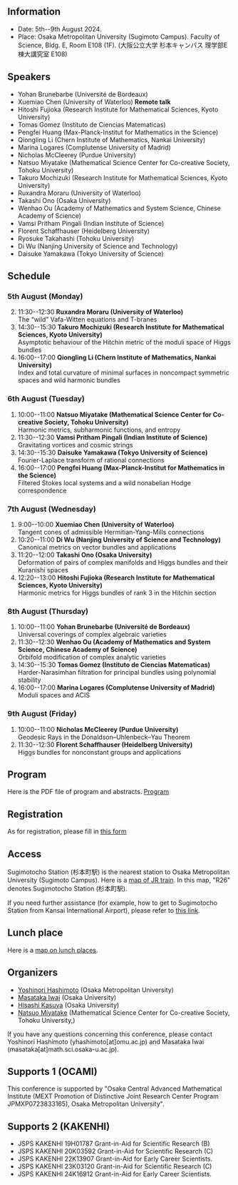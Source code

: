
## Information
- Date: 5th--9th August 2024. 
- Place: 
Osaka Metropolitan University (Sugimoto Campus).
Faculty of Science, Bldg. E, Room E108 (1F).
(大阪公立大学 杉本キャンパス 理学部E棟大講究室 E108)


## Speakers
- Yohan Brunebarbe (Université de Bordeaux)
- Xuemiao Chen (University of Waterloo) **Remote talk**
- Hitoshi Fujioka (Research Institute for Mathematical Sciences, Kyoto University)
- Tomas Gomez (Instituto de Ciencias Matematicas)
- Pengfei Huang (Max-Planck-Institut for Mathematics in the Science)
- Qiongling Li (Chern Institute of Mathematics, Nankai University)
- Marina Logares (Complutense University of Madrid)
- Nicholas McCleerey (Purdue University)
- Natsuo Miyatake (Mathematical Science Center for Co-creative Society, Tohoku University)
- Takuro Mochizuki (Research Institute for Mathematical Sciences, Kyoto University)
- Ruxandra Moraru (University of Waterloo)
- Takashi Ono (Osaka University)
- Wenhao Ou (Academy of Mathematics and System Science, Chinese Academy of Science)
- Vamsi Pritham Pingali (Indian Institute of Science)
- Florent Schaffhauser (Heidelberg University)
- Ryosuke Takahashi (Tohoku University)
- Di Wu (Nanjing University of Science and Technology)
- Daisuke Yamakawa (Tokyo University of Science)


## Schedule


### 5th August (Monday)
2. 11:30--12:30 **Ruxandra Moraru (University of Waterloo)**<br>
The “wild” Vafa-Witten equations and T-branes
3. 14:30--15:30 **Takuro Mochizuki (Research Institute for Mathematical Sciences, Kyoto University)** <br>
Asymptotic behaviour of the Hitchin metric of the moduli space of Higgs bundles
4. 16:00--17:00 **Qiongling Li (Chern Institute of Mathematics, Nankai University)** <br>
Index and total curvature of minimal surfaces in noncompact symmetric spaces and wild harmonic bundles

### 6th August  (Tuesday)

1. 10:00--11:00 **Natsuo Miyatake (Mathematical Science Center for Co-creative Society, Tohoku University)** <br>
Harmonic metrics, subharmonic functions, and entropy
2. 11:30--12:30 **Vamsi Pritham Pingali (Indian Institute of Science)** <br>
Gravitating vortices and cosmic strings
3. 14:30--15:30 **Daisuke Yamakawa (Tokyo University of Science)** <br>
Fourier-Laplace transform of rational connections
4. 16:00--17:00 **Pengfei Huang (Max-Planck-Institut for Mathematics in the Science)** <br>
Filtered Stokes local systems and a wild nonabelian Hodge correspondence

### 7th August (Wednesday)
1. 9:00--10:00 **Xuemiao Chen (University of Waterloo)** <br>
Tangent cones of admissible Hermitian-Yang-Mills connections
2. 10:20--11:00 **Di Wu (Nanjing University of Science and Technology)** <br>
Canonical metrics on vector bundles and applications
3. 11:20--12:00 **Takashi Ono (Osaka University)** <br>
Deformation of pairs of complex manifolds and Higgs bundles and their Kuranishi spaces
4. 12:20--13:00 **Hitoshi Fujioka (Research Institute for Mathematical Sciences, Kyoto University)** <br>
Harmonic metrics for Higgs bundles of rank 3 in the Hitchin section

### 8th August (Thursday)
1. 10:00--11:00 **Yohan Brunebarbe (Université de Bordeaux)** <br>
Universal coverings of complex algebraic varieties
2. 11:30--12:30 **Wenhao Ou (Academy of Mathematics and System Science, Chinese Academy of Science)** <br>
Orbifold modification of complex analytic varieties
3. 14:30--15:30 **Tomas Gomez (Instituto de Ciencias Matematicas)** <br>
Harder-Narasimhan filtration for principal bundles using polynomial stability
4. 16:00--17:00 **Marina Logares (Complutense University of Madrid)** <br>
Moduli spaces and ACIS

### 9th August (Friday)
1. 10:00--11:00 **Nicholas McCleerey (Purdue University)** <br>
Geodesic Rays in the Donaldson–Uhlenbeck–Yau Theorem
2. 11:30--12:30 **Florent Schaffhauser (Heidelberg University)** <br>
Higgs bundles for nonconstant groups and applications

##  Program

Here is the PDF file of program and abstracts. [Program](https://masataka123.github.io/complexgeometry_osaka_2024/material/program.pdf)

##  Registration

As for registration, please fill in [this form](https://forms.office.com/r/u4c6sswTiP)

<!--
# New developments in Kobayashi--Hitchin correspondence and Higgs bundles

- Qiongling Li (Chern Institute of Mathematics, Nankai University)
- Di Wu (Nanjing University of Science and Technology)
- Xuemiao Chen (University of Waterloo) 
- Marina Logares (Complutense University of Madrid)
- Tomas Gomez (Instituto de Ciencias Matematicas)
- Florent Schaffhauser (Heidelberg University)
- Ruxandra Moraru (University of Waterloo)
- Takuro Mochizuki (Research Institute for Mathematical Sciences, Kyoto University)
- Daisuke Yamakawa (Tokyo University of Science)
- Wenhao Ou (Academy of Mathematics and System Science, Chinese Academy of Science)
- Vamsi Pritham Pingali (Indian Institute of Science)
- Ryosuke Takahashi (Tohoku University)
- Nicholas McCleerey (Purdue University)
- Yohan Brunebarbe (Université de Bordeaux)
- Pengfei Huang (Max-Planck-Institut for Mathematics in the Science)
- Natsuo Miyatake (Mathematical Science Center for Co-creative Society, Tohoku University)
- Takashi Ono (Osaka University)




##  Program

We will inform around  June or July 2024.
Here is the PDF file of program and abstracts. [Program](https://masataka123.github.io/complexgeometry_osaka_2024/material/program.pdf)
-->


## Access

Sugimotocho Station (杉本町駅)  is the nearest station to Osaka Metropolitan University (Sugimoto Campus).
Here is a [map of JR train](https://masataka123.github.io/Kobayashi_Hitchin/material/hanwa.pdf).
In this map, "R26" denotes Sugimotocho Station (杉本町駅).

 If you need further assistance (for example, how to get to Sugimotocho Station from Kansai International Airport), please refer to [this link](https://www.omu.ac.jp/orp/ocami-en/about/directions/).

## Lunch place
Here is a [map on lunch places](https://masataka123.github.io/complexgeometry_osaka_2024/material/PlacesToEat.png).

<!--
It takes 5 minites on foot from Sugimoto-cho Station to the conference room.
The map of Faculty of Science is [here](https://masataka123.github.io/Kobayashi_Hitchin/material/sugimoto.png)
In this map, "12E" denotes Faculty of Science, Bldg. E. 

## Other informations
There is a hotel around Tennoji (天王寺) or Nishinari (西成) where you can stay for around 3,000 yen.  
However, it is not a  good hotel, so we do not recommend you book it. 
 -->
 
## Organizers
- [Yoshinori Hashimoto](https://sites.google.com/view/yhashimoto/home) (Osaka Metropolitan University)
- [Masataka Iwai](https://masataka123.github.io/blog3_e/) (Osaka University)
- [Hisashi Kasuya](https://sites.google.com/site/hisashikasuyamath/home) (Osaka University)
- [Natsuo Miyatake](https://sites.google.com/view/natsuomiyatake/home?authuser=2) (Mathematical Science Center for Co-creative Society, Tohoku University,)

If you have any questions concerning this conference, please contact Yoshinori Hashimoto (yhashimoto[at]omu.ac.jp) and Masataka Iwai (masataka[at]math.sci.osaka-u.ac.jp).

## Supports 1 (OCAMI)
This conference is supported by "Osaka Central Advanced Mathematical Institute (MEXT Promotion of Distinctive Joint Research Center Program JPMXP0723833165), Osaka Metropolitan University".

## Supports 2 (KAKENHI)
- JSPS KAKENHI 19H01787 Grant-in-Aid for Scientific Research (B) 
- JSPS KAKENHI 20K03592 Grant-in-Aid for Scientific Research (C) 
- JSPS KAKENHI 22K13907 Grant-in-Aid for Early Career Scientists. 
- JSPS KAKENHI 23K03120 Grant-in-Aid for Scientific Research (C) 
- JSPS KAKENHI 24K16912 Grant-in-Aid for Early Career Scientists. 


